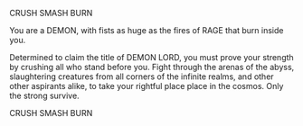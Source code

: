 CRUSH SMASH BURN

You are a DEMON, with fists as huge as the fires of RAGE that burn inside you.

Determined to claim the title of DEMON LORD, you must prove your strength by crushing all who stand before you. Fight through the arenas of the abyss, slaughtering creatures from all corners of the infinite realms, and other other aspirants alike, to take your rightful place place in the cosmos. Only the strong survive.

CRUSH SMASH BURN
